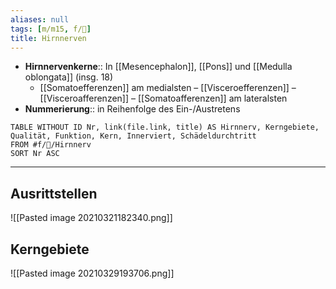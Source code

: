 ```yaml
---
aliases: null
tags: [m/m15, f/🧠]
title: Hirnnerven
---
```

- **Hirnnervenkerne**:: In [[Mesencephalon]], [[Pons]] und [[Medulla oblongata]] (insg. 18)
	- [[Somatoefferenzen]] am medialsten – [[Visceroefferenzen]] – [[Visceroafferenzen]] – [[Somatoafferenzen]] am lateralsten
- **Nummerierung**:: in Reihenfolge des Ein-/Austretens
```dataview
TABLE WITHOUT ID Nr, link(file.link, title) AS Hirnnerv, Kerngebiete, Qualität, Funktion, Kern, Innerviert, Schädeldurchtritt
FROM #f/🧠/Hirnnerv 
SORT Nr ASC
```
---
## Ausrittstellen
![[Pasted image 20210321182340.png]]

## Kerngebiete
![[Pasted image 20210329193706.png]]